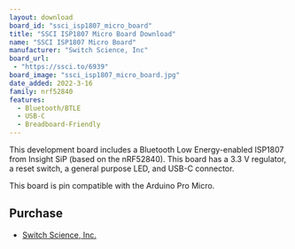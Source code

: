 ```yaml
---
layout: download
board_id: "ssci_isp1807_micro_board"
title: "SSCI ISP1807 Micro Board Download"
name: "SSCI ISP1807 Micro Board"
manufacturer: "Switch Science, Inc"
board_url:
 - "https://ssci.to/6939"
board_image: "ssci_isp1807_micro_board.jpg"
date_added: 2022-3-16
family: nrf52840
features:
  - Bluetooth/BTLE
  - USB-C
  - Breadboard-Friendly
---
```


This development board includes a Bluetooth Low Energy-enabled ISP1807 from Insight SiP (based on the nRF52840). This board has a 3.3 V regulator, a reset switch, a general purpose LED, and USB-C connector.

This board is pin compatible with the Arduino Pro Micro.


## Purchase
* [Switch Science, Inc.](https://ssci.to/6939)

